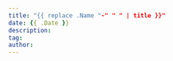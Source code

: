```yaml
---
title: "{{ replace .Name "-" " " | title }}"
date: {{ .Date }}
description: 
tag: 
author: 
---
```


